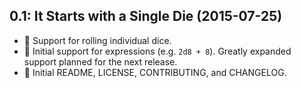 ## 0.1: It Starts with a Single Die (2015-07-25)

- :game_die: Support for rolling individual dice.
- :game_die: Initial support for expressions (e.g. `2d8 + 8`). Greatly expanded support planned for the next release.
- :memo: Initial README, LICENSE, CONTRIBUTING, and CHANGELOG.

